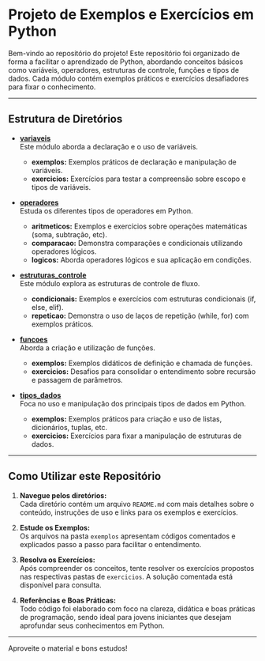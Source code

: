 # Projeto de Exemplos e Exercícios em Python

Bem-vindo ao repositório do projeto! Este repositório foi organizado de forma a facilitar o aprendizado de Python, abordando conceitos básicos como variáveis, operadores, estruturas de controle, funções e tipos de dados. Cada módulo contém exemplos práticos e exercícios desafiadores para fixar o conhecimento.

---

## Estrutura de Diretórios

- [**variaveis**](./variaveis/README.md)  
  Este módulo aborda a declaração e o uso de variáveis.  
  - **exemplos:** Exemplos práticos de declaração e manipulação de variáveis.  
  - **exercicios:** Exercícios para testar a compreensão sobre escopo e tipos de variáveis.

- [**operadores**](./operadores/README.md)  
  Estuda os diferentes tipos de operadores em Python.
  - **aritmeticos:** Exemplos e exercícios sobre operações matemáticas (soma, subtração, etc).
  - **comparacao:** Demonstra comparações e condicionais utilizando operadores lógicos.
  - **logicos:** Aborda operadores lógicos e sua aplicação em condições.

- [**estruturas_controle**](./estruturas_controle/README.md)  
  Este módulo explora as estruturas de controle de fluxo.
  - **condicionais:** Exemplos e exercícios com estruturas condicionais (if, else, elif).
  - **repeticao:** Demonstra o uso de laços de repetição (while, for) com exemplos práticos.

- [**funcoes**](./funcoes/README.md)  
  Aborda a criação e utilização de funções.
  - **exemplos:** Exemplos didáticos de definição e chamada de funções.
  - **exercicios:** Desafios para consolidar o entendimento sobre recursão e passagem de parâmetros.

- [**tipos_dados**](./tipo_dados/README.md)  
  Foca no uso e manipulação dos principais tipos de dados em Python.
  - **exemplos:** Exemplos práticos para criação e uso de listas, dicionários, tuplas, etc.
  - **exercicios:** Exercícios para fixar a manipulação de estruturas de dados.

---

## Como Utilizar este Repositório

1. **Navegue pelos diretórios:**  
   Cada diretório contém um arquivo `README.md` com mais detalhes sobre o conteúdo, instruções de uso e links para os exemplos e exercícios.

2. **Estude os Exemplos:**  
   Os arquivos na pasta `exemplos` apresentam códigos comentados e explicados passo a passo para facilitar o entendimento.

3. **Resolva os Exercícios:**  
   Após compreender os conceitos, tente resolver os exercícios propostos nas respectivas pastas de `exercicios`. A solução comentada está disponível para consulta.

4. **Referências e Boas Práticas:**  
   Todo código foi elaborado com foco na clareza, didática e boas práticas de programação, sendo ideal para jovens iniciantes que desejam aprofundar seus conhecimentos em Python.

---

Aproveite o material e bons estudos!
